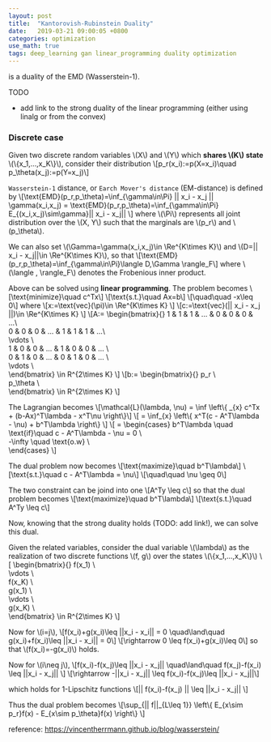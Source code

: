 ```yaml
---
layout: post
title:  "Kantorovish-Rubinstein Duality"
date:   2019-03-21 09:00:05 +0800
categories: optimization
use_math: true
tags: deep_learning gan linear_programming duality optimization
---
```


is a duality of the EMD (Wasserstein-1).

TODO
* add link to the strong duality of the linear programming (either using linalg or from the convex)


### Discrete case

Given two discrete random variables \\(X\\) and \\(Y\\) which __shares \\(K\\) state__ \\(\\{x\_1,...,x\_K\\}\\), consider their distribution \\[p\_r(x\_i):=p(X=x\_i)\quad p\_\theta(x\_j):=p(Y=x\_j)\\]

`Wasserstein-1` distance, or `Earch Mover's distance` (EM-distance) is defined by
\\[\text\{EMD\}(p\_r,p\_\theta)=\inf\_\{\gamma\in\Pi\} \|\| x\_i - x\_j \|\| \gamma(x\_i,x\_j) = \text\{EMD\}(p\_r,p\_\theta)=\inf\_\{\gamma\in\Pi\} E\_\{(x\_i,x\_j)\sim\gamma\}\|\| x\_i - x\_j\|\| \\]
where \\(\Pi\\) represents all joint distribution over the \\(X, Y\\) such that the marginals are \\(p\_r\\) and \\(p\_\theta\\).


We can also set \\(\Gamma=\gamma(x\_i,x\_j)\in \Re^\{K\times K\}\\) and \\(D=\|\| x\_i - x\_j\|\|\in \Re^\{K\times K\}\\), so that
\\[\text\{EMD\}(p\_r,p\_\theta)=\inf\_\{\gamma\in\Pi\}\langle D,\Gamma \rangle\_F\\]
where \\(\langle , \rangle\_F\\) denotes the Frobenious inner product.

Above can be solved using __linear programming__. The problem becomes
\\[\text\{minimize\}\quad c^Tx\\]
\\[\text\{s.t.\}\quad Ax=b\\]
\\[\quad\quad -x\leq 0\\]
where
\\[x:=\text\{vec\}(\pi)\in \Re^\{K\times K\} \\]
\\[c:=\text\{vec\}(\|\| x\_i - x\_j \|\|)\in \Re^\{K\times K\} \\]
\\[A:=
\begin{bmatrix}{}
	1 & 1 & 1 & ... & 0 & 0 & 0 & ...\\\
	0 & 0 & 0 & ... & 1 & 1 & 1 & ...\\\
	\vdots \\\
    1 & 0 & 0 & ... & 1 & 0 & 0 & ... \\\
    0 & 1 & 0 & ... & 0 & 1 & 0 & ... \\\
    \vdots \\\
\end{bmatrix} \in R^\{2\times K\}
\\]
\\[b:=
\begin{bmatrix}{}
	p\_r \\\
	p\_\theta \\\
\end{bmatrix} \in R^\{2\times K\}
\\]

The Lagrangian becomes
\\[\mathcal{L}(\lambda, \nu) = \inf \left\\{ \_\{x\} c^Tx + (b-Ax)^T\lambda - x^T\nu \right\\}\\]
\\[ = \inf\_\{x\} \left\\{ x^T(c - A^T\lambda - \nu) + b^T\lambda \right\\} \\]
\\[ = 
\begin{cases}
b^T\lambda \quad \text\{if\}\quad c - A^T\lambda - \nu = 0 \\\
-\infty \quad \text\{o.w\} \\\
\end{cases}
\\]

The dual problem now becomes
\\[\text\{maximize\}\quad b^T\lambda\\]
\\[\text\{s.t.\}\quad c - A^T\lambda = \nu\\]
\\[\quad\quad \nu \geq 0\\]

The two constraint can be joind into one
\\[A^Ty \leq c\\]
so that the dual problem becomes
\\[\text\{maximize\}\quad b^T\lambda\\]
\\[\text\{s.t.\}\quad A^Ty \leq c\\]

Now, knowing that the strong duality holds (TODO: add link!), we can solve this dual.

Given the related variables, consider the dual variable \\(\lambda\\) as the realization of two discrete functions \\(f, g\\) over the states \\(\\{x\_1,...,x\_K\\}\\)
\\[
\begin{bmatrix}{}
	f(x\_1) \\\
	\vdots \\\
    f(x\_K) \\\
    g(x\_1) \\\
    \vdots \\\
    g(x\_K) \\\
\end{bmatrix} \in R^\{2\times K\}
\\]

Now for \\(i=j\\),
\\[f(x\_i\)+g(x\_i)\leq \|\|x\_i - x\_i\|\| = 0 \quad\land\quad g(x\_i\)+f(x\_i)\leq \|\|x\_i - x\_i\|\| = 0\\]
\\[\rightarrow 0 \leq f(x\_i\)+g(x\_i)\leq 0\\]
so that \\(f(x\_i)=-g(x\_i)\\) holds.

Now for \\(i\neq j\\),
\\[f(x\_i\)-f(x\_j)\leq \|\|x\_i - x\_j\|\| \quad\land\quad f(x\_j\)-f(x\_i) \leq \|\|x\_i - x\_j\|\| \\]
\\[\rightarrow -\|\|x\_i - x\_j\|\| \leq f(x\_i\)-f(x\_j)\leq \|\|x\_i - x\_j\|\|\\]

which holds for 1-Lipschitz functions
\\[\|\| f(x\_i)-f(x\_j) \|\| \leq \|\|x\_i - x\_j\|\| \\]

Thus the dual problem becomes
\\[\sup\_\{\|\| f\|\|\_\{L\leq 1\}\} \left\\{ E\_\{x\sim p\_r\}f(x) - E\_\{x\sim p\_\theta\}f(x) \right\\} \\]

reference: <a href="https://vincentherrmann.github.io/blog/wasserstein/" target="_blank">https://vincentherrmann.github.io/blog/wasserstein/</a>
